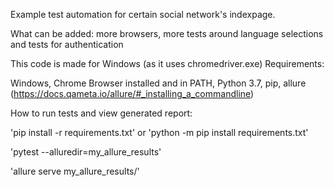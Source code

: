 Example test automation for certain social network's indexpage.

What can be added: more browsers, more tests around language selections and tests for authentication

This code is made for Windows (as it uses chromedriver.exe)
Requirements:

Windows,
Chrome Browser installed and in PATH,
Python 3.7,
pip,
allure (https://docs.qameta.io/allure/#_installing_a_commandline)

How to run tests and view generated report:

'pip install -r requirements.txt' or 'python -m pip install requirements.txt'

'pytest --alluredir=my_allure_results'

'allure serve my_allure_results/'